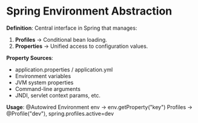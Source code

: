 # Spring Environment Abstraction

**Definition**: Central interface in Spring that manages:
1. **Profiles** → Conditional bean loading.
2. **Properties** → Unified access to configuration values.

**Property Sources**:
- application.properties / application.yml
- Environment variables
- JVM system properties
- Command-line arguments
- JNDI, servlet context params, etc.

**Usage**:
@Autowired Environment env → env.getProperty("key")
Profiles → @Profile("dev"), spring.profiles.active=dev